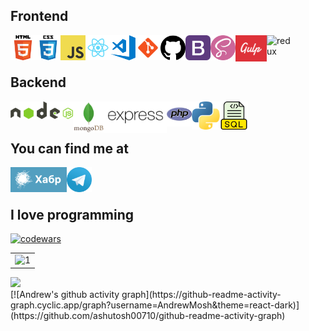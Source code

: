 ## Frontend
<img align="left" alt="HTML5" width="40px" src="https://github.com/AndrewMosh/AndrewMosh/blob/main/icons/html5.png"/>
<img align="left" alt="СSS3" width="40px" src="https://github.com/AndrewMosh/AndrewMosh/blob/main/icons/css3.png"/>
<img align="left" alt="JS" width="40px" src="https://github.com/AndrewMosh/AndrewMosh/blob/main/icons/javascript.png"/>
<img align="left" alt="React" title='React' width="40px" src="https://github.com/AndrewMosh/AndrewMosh/blob/main/icons/react.png"/>
<img align="left" alt="VS"  title='VS code' width="40px" src="https://github.com/AndrewMosh/AndrewMosh/blob/main/icons/vs-code.png"/>
<img align="left" alt="Git" title='Git' width="40px" src="https://github.com/AndrewMosh/AndrewMosh/blob/main/icons/git.png"/>
<img align="left" alt="GitHub" title='GitHub' width="40px" src="https://github.com/AndrewMosh/AndrewMosh/blob/main/icons/github.png"/>
<img align="left" alt="Bootstrap" title='Bootstrap' width="40px" src="https://github.com/AndrewMosh/AndrewMosh/blob/main/icons/bootstrap.png"/>
<img align="left" alt="Sass" title='Sass' width="40px" src="https://github.com/AndrewMosh/AndrewMosh/blob/main/icons/free-icon-sass-5968358.png"/>
<img align="left" alt="gulp" title='Gulp' width="50px" src="https://github.com/AndrewMosh/AndrewMosh/blob/main/icons/gulp.png"/>
<img align="left" alt="redux" title='Redux' width="40px" src="https://github.com/AndrewMosh/AndrewMosh/blob/main/icons/redux-icon.svg"/>
</br>
</br>

## Backend
<img align="left" alt="NodeJs" title='NodeJs' width="100px" src="https://github.com/AndrewMosh/AndrewMosh/blob/main/icons/nodejs.svg"/>
<img align="left" alt="Mongodb" title='Mongodb' width="50px" src="https://github.com/AndrewMosh/AndrewMosh/blob/main/icons/mongodb.svg"/>
<img align="left" alt="express" width="100px" src="https://github.com/AndrewMosh/AndrewMosh/blob/main/icons/expressjs-ar21.svg"/>
<img align="left" alt="PHP" title='PHP' width="40px" src="https://github.com/AndrewMosh/AndrewMosh/blob/main/icons/php.png"/>
<img align="left" alt="Python" title='Python' width="45px" src="https://github.com/AndrewMosh/AndrewMosh/blob/main/icons/python.png"/>
<img align="left" alt="SQL" title='SQL' width="45px" src="https://github.com/AndrewMosh/AndrewMosh/blob/main/icons/free-icon-sql-file-8422279.png"/>
</br>
</br>

## You can find me at


[<img align="left" alt="Habr" width="90px" src="https://github.com/AndrewMosh/AndrewMosh/blob/main/icons/habr.png"/>][habr]
[<img align="left" alt="tg" width="40px" src="https://github.com/AndrewMosh/AndrewMosh/blob/main/icons/telegram.svg"/>][tg]



[habr]: https://career.habr.com/andrewmosh
[tg]: https://t.me/Andrew_Mosh
</br>
</br>

## I love programming

[![codewars](https://www.codewars.com/users/AndrewMosh/badges/large)](https://www.codewars.com/users/AndrewMosh)
</br>
<table >
  <tr>
    <td><img src="https://github-profile-summary-cards.vercel.app/api/cards/profile-details?username=AndrewMosh&theme=monokai"  display=block width=100% height=auto  alt="1" ></td>
  </tr> 
</table>
<div >
      <img src="https://github-profile-trophy.vercel.app/?username=AndrewMosh&theme=discord&no-frame=false&no-bg=false&margin-w=4&column=8">
    </a>
</div>
[![Andrew's github activity graph](https://github-readme-activity-graph.cyclic.app/graph?username=AndrewMosh&theme=react-dark)](https://github.com/ashutosh00710/github-readme-activity-graph)

<!-- [![GitHub Streak](https://github-readme-streak-stats.herokuapp.com/?user=AndrewMosh)](https://github.com/AndrewMosh) -->
